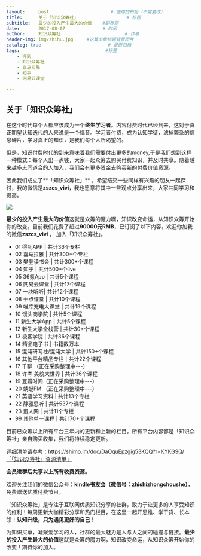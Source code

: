 ```yaml
---
layout:     post                       # 使用的布局（不需要改）
title:      关于「知识众筹社」                  # 标题 
subtitle:   最少的投入产生最大的价值    #副标题
date:       2017-08-07              # 时间
author:     知识众筹社                        # 作者
header-img: img/zhihu.jpg     #这篇文章标题背景图片
catalog: true                         # 是否归档
tags:                                #标签
    - 得到
    - 知识众筹社
    - 喜马拉雅
    - 知乎
    - 网易云课堂

---
```


## 关于「知识众筹社」
在这个时代每个人都应该成为一个**终生学习者**。内容付费时代已经到来，这对于真正期望认知迭代的人来说是一个福音。学习者付费，成为认知学徒，滤掉繁杂的信息碎片，学习真正的知识，是我们每个人所渴望的。

但是，知识付费时代的到来意味着我们需要付出更多的money,于是我们想到这样一种模式：每个人出一点钱，大家一起众筹去购买付费知识，并及时共享。随着越来越多志同道合的人加入，我们会有更多资金去购买新的付费价值资源。

因此我们成立了**「知识众筹社」** ，希望结交一些同样有兴趣的朋友一起探讨，我的微信是**zszcs_vivi**，我也愿意将其中一些观点分享出来，大家共同学习和提高。 

![](https://ww2.sinaimg.cn/large/006tNc79gy1fihfcjsd19j30by0bygmg.jpg)

**最少的投入产生最大的价值**这就是众筹的魔力啊，知识改变命运，从知识众筹开始你的改变。目前我们花费了超过**90000元RMB**，已订阅了以下内容。欢迎你加我的微信**zszcs_vivi** ， 加入「知识众筹社」。

* 01  得到APP | 共计36个专栏
* 02  喜马拉雅 | 共计300+个专栏
* 03  樊登读书会 | 共计300+个课程
* 04  知乎 | 共计500+个live
* 05  36氪App | 共计5个课程
* 06  网易云课堂 | 共计17个课程
* 07  一块听听| 共计12个课程 
* 08  十点课堂 | 共计10个课程 
* 09  唯库充电大课堂  | 共计19个课程 
* 10  馒头商学院  | 共计5个课程
* 11   新生大学App | 共计5个课程
* 12  新生大学全栈营 | 共计30+个课程
* 13  极客学院 | 共计36个课程 
* 14  精品电子书 | 书籍数万本
* 15  混沌研习社/混沌大学 | 共计150+个课程
* 16  其他平台精品专栏 | 共计22个课程 
* 17  千聊 （正在采购整理中---）
* 18  许岑·美貌大世界  | 共计36个课程
* 19  豆瓣时间（正在采购整理中---）
* 20  蜻蜓FM （正在采购整理中---）
* 21  英语学习资料 | 共计13个专栏
* 22  静雅思听 | 共计537个课程
* 23  蛋人网 | 共计11个专栏
* 99  其他单一课程 | 共计70+个课程

目前已众筹以上所有平台三年内的更新和上新的栏目。所有平台内容都是「知识众筹社」亲自购买收集，我们将持续稳定更新。

详细清单请参考：https://shimo.im/doc/DaOquEpzgig53KQQ?r=KYKG9Q/「「知识众筹社」资源清单」

**会员进群后共享以上所有收费资源。**

欢迎关注我们的微信公众号：**kindle书友会（微信号：zhishizhongchoushe）**，免费赠送优质付费节目。

「知识众筹社」是专注于互联网优质知识分享的社群，致力于让更多的人享受知识的红利！每周更新大咖精彩分享和热门栏目，在这里一起开思维、学干货、长本领！**认知升级，只为遇见更好的自己！**

为知识买单，凝聚爱学习的人，社群的最大魅力是人与人之间的碰撞与链接。**最少的投入产生最大的价值**这就是众筹的魔力啊，知识改变命运，从知识众筹开始你的改变！期待你的加入。
